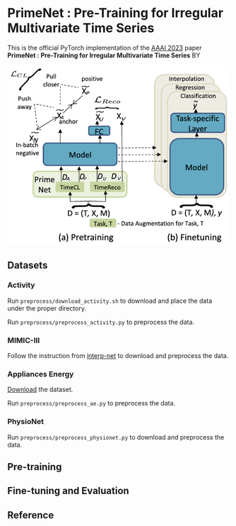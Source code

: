 # PrimeNet : Pre-Training for Irregular Multivariate Time Series
This is the official PyTorch implementation of the [AAAI 2023](https://aaai.org/Conferences/AAAI-23/) paper **PrimeNet : Pre-Training for Irregular Multivariate Time Series** BY 

![alt text](https://github.com/ranakroychowdhury/PrimeNet/blob/main/setup.png)



## Datasets

### Activity
Run `preprocess/download_activity.sh` to download and place the data under the proper directory.

Run `preprocess/preprocess_activity.py` to preprocess the data. 


### MIMIC-III
Follow the instruction from [interp-net](https://github.com/mlds-lab/interp-net) to download and preprocess the data.


### Appliances Energy
[Download](https://zenodo.org/record/3902637) the dataset.

Run `preprocess/preprocess_ae.py` to preprocess the data.


### PhysioNet
Run `preprocess/preprocess_physionet.py` to download and preprocess the data.


## Pre-training



## Fine-tuning and Evaluation



## Reference
